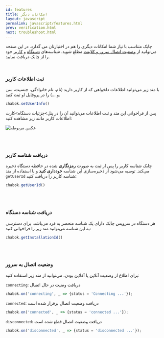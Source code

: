 ```yaml
---
id: features
title: امکانات‌ دیگر
layout: javascript
permalink: javascript/features.html
prev: verification.html
next: troubleshoot.html
---
```


چابک متناسب با نیاز شما امکانات دیگری را هم در اختیارتان می گذارد. در این صفحه می‌توانید از [وضعیت اتصال سرور و کلاینت](/javascript/features.html#وضعیت-اتصال-به-سرور) مطلع شوید. شناسه‌های [دستگاه](/javascript/features.html#دریافت-شناسه-دستگاه) و [کاربر](/javascript/features.html#دریافت-شناسه-کاربر) خود را از چابک دریافت نمایید.

<Br>

### ثبت اطلاعات کاربر

با متد زیر می‌توانید اطلاعات دلخواهی که از کاربر دارید (نام، نام خانوادگی، جنسیت، سن و ...) را در پروفایل او ثبت کنید.

```javascript
chabok.setUserInfo()
```
پس از فراخوانی این متد و ثبت اطلاعات می‌توانید آن را در پنل>جزئیات دستگاه>کارت اطلاعات کاربر مانند زیر مشاهده کنید:

![عکس مربوطه](http://uupload.ir/files/9p2w_set-user-info-2.png)

<br><br>

### دریافت شناسه کاربر

چابک شناسه کاربر را پس از ثبت به صورت **رمزنگاری** شده در حافظه دستگاه ذخیره می‌کند. توصیه می‌شود از ذخیره‌سازی این شناسه **خودداری کنید** و با استفاده از متد `getUserId` شناسه کاربر را دریافت کنید:


```javascript
chabok.getUserId()
```
<Br><Br>

### دریافت شناسه دستگاه

هر دستگاه در سرویس چابک دارای یک شناسه منحصر به فرد می‌باشد، برای دسترسی به این شناسه می‌توانید متد زیر را فراخوانی کنید:

```javascript
chabok.getInstallationId()
```
<Br><Br>

### وضعیت اتصال به سرور

برای اطلاع از وضعیت آنلاین یا آفلاین بودن، می‌توانید از متد زیر استفاده کنید:

`connecting`: دریافت وضیت در حال اتصال

```javascript
chabok.on('connecting', _ => {status = 'Connecting ...'}); 
```

`connected`: دریافت وضعیت اتصال برقرار شده است

```javascript
chabok.on('connected', _ => {status = 'connected ...'}); 
```

`disconnected`: دریافت وضعیت اتصال قطع شده است

```javascript
chabok.on('disconnected', _ => {status = 'disconnected ...'}); 
```
